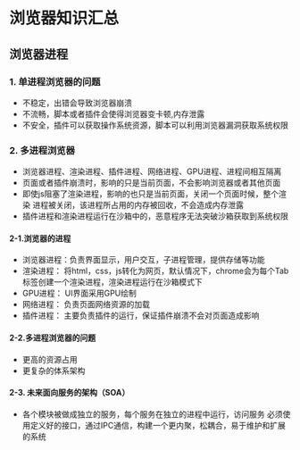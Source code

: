 # 浏览器知识汇总

## 浏览器进程
### 1. 单进程浏览器的问题

- 不稳定，出错会导致浏览器崩溃
- 不流畅，脚本或者插件会使得浏览器变卡顿,内存泄露
- 不安全，插件可以获取操作系统资源，脚本可以利用浏览器漏洞获取系统权限

### 2. 多进程浏览器
- 浏览器进程、渲染进程、插件进程、网络进程、GPU进程、进程间相互隔离
- 页面或者插件崩溃时，影响的只是当前页面，不会影响浏览器或者其他页面
- 即使js阻塞了渲染进程，影响的也只是当前页面，关闭一个页面时候，整个渲染
进程被关闭，该进程所占用的内存被回收，不会造成内存泄露
- 插件进程和渲染进程运行在沙箱中的，恶意程序无法突破沙箱获取到系统权限
#### 2-1.浏览器的进程
- 浏览器进程：负责界面显示，用户交互，子进程管理，提供存储等功能
- 渲染进程： 将html，css，js转化为网页，默认情况下，chrome会为每个Tab
标签创建一个渲染进程，渲染进程运行在沙箱模式下
- GPU进程： UI界面采用GPU绘制
- 网络进程： 负责页面网络资源的加载
- 插件进程： 主要负责插件的运行，保证插件崩溃不会对页面造成影响
#### 2-2.多进程浏览器的问题
- 更高的资源占用
- 更复杂的体系架构
#### 2-3. 未来面向服务的架构（SOA）
- 各个模块被做成独立的服务，每个服务在独立的进程中运行，访问服务
必须使用定义好的接口，通过IPC通信，构建一个更内聚，松耦合，易于维护和扩展
的系统

